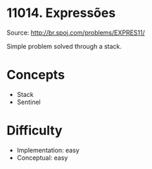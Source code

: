 11014\. Expressões
==================

Source: <http://br.spoj.com/problems/EXPRES11/>

Simple problem solved through a stack.

Concepts
========
- Stack
- Sentinel

Difficulty
==========
- Implementation: easy
- Conceptual: easy
